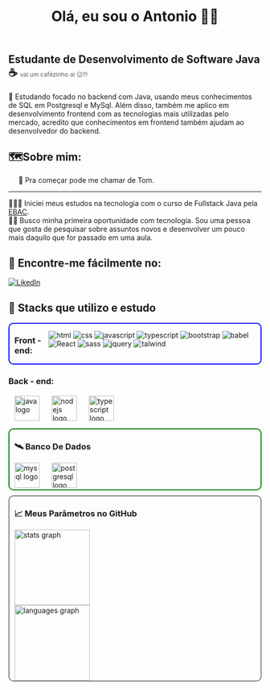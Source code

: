 <header>
  <h1>Olá, eu sou o Antonio 👋🏻</h1>
</header>
<main style="margin: 0 auto; max-width: 550px; width: 100%">
<section id="presents">
<h2>Estudante de Desenvolvimento de Software Java☕ <span style="font-weight: normal; font-size: 12px; opacity: .7">vai um cafézinho ai 😉?!</span></h2>
<p>
🧠 Estudando focado no backend com Java, usando meus conhecimentos de SQL em Postgresql e MySql. Além disso, também me aplico em desenvolvimento frontend com as tecnologias mais utilizadas pelo mercado, acredito que conhecimentos em frontend também ajudam ao desenvolvedor do backend.
</p>
</section>

<section id="about">
<h2>🗺️Sobre mim:</h2>
<p style="font-weight: normal; margin-left: 20px;">
🤝 Pra começar pode me chamar de Tom.</br>
<hr/> 
👨🏼‍💻 Iniciei meus estudos na tecnologia com o curso de Fullstack Java pela <a href="https://ebaconline.com.br/">EBAC</a>.</br>
🤞🏻 Busco minha primeira oportunidade com tecnologia. Sou uma pessoa que gosta de pesquisar sobre assuntos novos e desenvolver um pouco mais daquilo que for passado em uma aula. 
</p>
</section>

<section id="socials">
<h2>📲 Encontre-me fácilmente no: </h2>
  
[![LikedIn](https://img.shields.io/badge/LinkedIn-0077B5?style=for-the-badge&logo=linkedin&logoColor=white)](https://www.linkedin.com/in/antonio-crisostomo)
</section>


<section id="stacks">
<h2>🚀 Stacks que utilizo e estudo</h2>

<div style="border: 2px solid blue; border-radius: 10px; padding: 0 10px; margin-bottom: 10px; display: flex; column-gap: 8px;">
<h3>Front - end:</h3>
</hr>
  
![html](https://img.shields.io/badge/HTML-d35400?style=for-the-badge&logo=html5&logoColor=fff)  ![css](https://img.shields.io/badge/CSS-2980b9?&style=for-the-badge&logo=css3&logoColor=fff)  ![javascript](https://img.shields.io/badge/JavaScript-000?style=for-the-badge&logo=javascript&logoColor=f1c40f)  ![typescript](https://img.shields.io/badge/TypeScript-007ACC?style=for-the-badge&logo=typescript&logoColor=white)  ![bootstrap](https://img.shields.io/badge/Bootstrap-563D7C?style=for-the-badge&logo=bootstrap&logoColor=white)  ![babel](https://img.shields.io/badge/Babel-f1c40f?style=for-the-badge)  ![React](https://img.shields.io/badge/React-20232A?style=for-the-badge&logo=react&logoColor=61DAFB)  ![sass](https://img.shields.io/badge/Sass-CC6699?style=for-the-badge&logo=sass&logoColor=white)  ![jquery](https://img.shields.io/badge/jQuery-0769AD?style=for-the-badge&logo=jquery&logoColor=white)  ![talwind](https://img.shields.io/badge/Tailwind_CSS-38B2AC?style=for-the-badge&logo=tailwind-css&logoColor=white)
</div>


<h3>Back - end:</h3>
</hr>
<div align="left" style="border: 2px solid white; border-radius: 10px; padding: 0 10px; margin-bottom: 10px">
  <img src="https://cdn.jsdelivr.net/gh/devicons/devicon/icons/java/java-original.svg" height="50" alt="java logo"  />
  <img width="16" />
  <img src="https://cdn.jsdelivr.net/gh/devicons/devicon/icons/nodejs/nodejs-original.svg" height="50" alt="nodejs logo"  />
  <img width="16" />
  <img src="https://cdn.jsdelivr.net/gh/devicons/devicon/icons/typescript/typescript-original.svg" height="50" alt="typescript logo"  /> 
</div>


<div align="left" style="border: 2px solid green; border-radius: 10px; padding: 0 10px; margin-bottom: 10px">
  <h3>🛰️ Banco De Dados</h3>
  </hr>
    <img src="https://cdn.simpleicons.org/mysql/4479A1" height="50" alt="mysql logo"  />
    <img width="16" />
    <img src="https://cdn.jsdelivr.net/gh/devicons/devicon/icons/postgresql/postgresql-original.svg" height="50" alt="postgresql logo"  />
</div>
</section>

<section id="stats" style="border: 2px solid grey; border-radius: 10px; padding: 0 10px;">

<h3>📈 Meus Parâmetros no GitHub</h3>
<div align="left">
  <img src="https://github-readme-stats.vercel.app/api?username=toniCodingMyBrain&hide_title=false&hide_rank=false&show_icons=true&include_all_commits=true&count_private=true&disable_animations=false&theme=gruvbox&locale=pt-br&hide_border=false&order=1" height="150" alt="stats graph" /> <br>
  <img src="https://github-readme-stats.vercel.app/api/top-langs?username=toniCodingMyBrain&locale=pt-br&hide_title=false&layout=compact&card_width=320&langs_count=5&theme=gruvbox_light&hide_border=false&order=2" height="150" alt="languages graph"  />
</div>
</hr>
